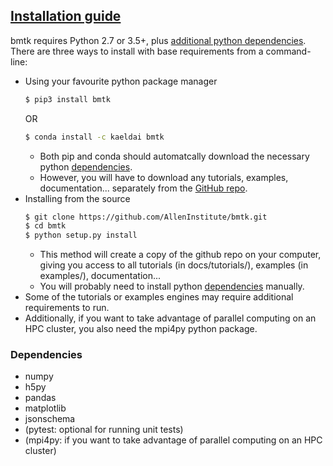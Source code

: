 ## [Installation guide](https://alleninstitute.github.io/bmtk/installation.html)

bmtk requires Python 2.7 or 3.5+, plus [additional python dependencies](#dependencies). There are three ways to install with base requirements from a command-line:

- Using your favourite python package manager
    ```bash
    $ pip3 install bmtk
    ```
     OR
    ```bash
    $ conda install -c kaeldai bmtk
    ```
  - Both pip and conda should automatcally download the necessary python [dependencies](#dependencies).
  - However, you will have to download any tutorials, examples, documentation... separately from the [GitHub repo](https://github.com/AllenInstitute/bmtk).
- Installing from the source
  ```bash
  $ git clone https://github.com/AllenInstitute/bmtk.git
  $ cd bmtk
  $ python setup.py install
  ```
  - This method will  create a copy of the github repo on your computer, giving you access to all tutorials (in docs/tutorials/), examples (in examples/), documentation...
  - You will probably need to install python [dependencies](#dependencies) manually.
- Some of the tutorials or examples engines may require additional requirements to run.
- Additionally, if you want to take advantage of parallel computing on an HPC cluster, you also need the mpi4py python package.

### Dependencies

- numpy
- h5py
- pandas
- matplotlib
- jsonschema
- (pytest: optional for running unit tests)
- (mpi4py: if you want to take advantage of parallel computing on an HPC cluster)